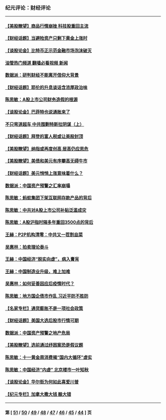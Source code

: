 ### 纪元评论：财经评论
---
#### [【美股瞭望】商品行情崩挫 科技股重回主流](../../pages/nsc1026/n13029798.md?07050330) 
#### [【财经话题】当避险资产只剩下黄金上涨时](../../pages/nsc1026/n12975626.md?07050330) 
#### [【谈股论金】比特币正示范金融市场泡沫破灭](../../pages/nsc1026/n12961769.md?07050330) 
#### [油管热门频道 翻墙必看视频 新闻](ok?07050330)
#### [数据派：研判财经不能离开信仰大背景](../../pages/nsc1026/n12932684.md?07050330) 
#### [【财经话题】耶伦的升息谈话含浓厚政治味](../../pages/nsc1026/n12927299.md?07050330) 
#### [陈思敏：A股上市公司财务造假的根源](../../pages/nsc1026/n11229323.md?07050330) 
#### [【谈股论金】巴菲特也说通胀来了](../../pages/nsc1026/n12922463.md?07050330) 
#### [不只弯道超车 中共围剿特斯拉阴谋（上）](../../pages/nsc1026/n12919595.md?07050330) 
#### [【财经话题】拜登的富人税或让美股封顶](../../pages/nsc1026/n12899125.md?07050330) 
#### [【美股瞭望】纳指或再度创高 居高仍应思危](../../pages/nsc1026/n12878350.md?07050330) 
#### [【美股瞭望】美债和美元有序攀高无碍牛市](../../pages/nsc1026/n12844459.md?07050330) 
#### [【财经话题】美元悄悄上涨意味着什么？](../../pages/nsc1026/n12798222.md?07050330) 
#### [数据派：中国资产预警之汇率崩塌](../../pages/nsc1026/n12774242.md?07050330) 
#### [陈思敏：蚂蚁集团下架互联网存款产品的背后](../../pages/nsc1026/n12719862.md?07050330) 
#### [陈思敏：中共对A股上市公司补贴泛滥成灾](../../pages/nsc1026/n12713263.md?07050330) 
#### [陈思敏：A股沪指时隔多年重回3500点的背后](../../pages/nsc1026/n12675538.md?07050330) 
#### [王赫：P2P机构清零：中共又一茬割韭菜](../../pages/nsc1026/n12614544.md?07050330) 
#### [吴惠林：拍卖理论泰斗](../../pages/nsc1026/n12591360.md?07050330) 
#### [王赫：中国经济“脱实向虚”，病入膏肓](../../pages/nsc1026/n12564946.md?07050330) 
#### [王赫：中国制造业升级，难上加难](../../pages/nsc1026/n12559461.md?07050330) 
#### [吴惠林：如何妥善因应后疫情时代？](../../pages/nsc1026/n12553885.md?07050330) 
#### [陈思敏：地方国企债市作乱 习近平防不胜防](../../pages/nsc1026/n12553384.md?07050330) 
#### [【名家专栏】通货膨胀不是一项社会政策](../../pages/nsc1026/n12528711.md?07050330) 
#### [【财经话题】美国大选后股市行情可期](../../pages/nsc1026/n12514949.md?07050330) 
#### [数据派：中国资产预警之地产危局](../../pages/nsc1026/n12490884.md?07050330) 
#### [【美股瞭望】选前通过纾困案恐是假议题](../../pages/nsc1026/n12487724.md?07050330) 
#### [陈思敏：十一黄金周消费揭“国内大循环”虚实](../../pages/nsc1026/n12468798.md?07050330) 
#### [陈思敏：中国经济“内虚” 北京楼市一叶知秋](../../pages/nsc1026/n12464918.md?07050330) 
#### [【谈股论金】华尔街为何如此喜爱川普](../../pages/nsc1026/n12460691.md?07050330) 
#### [【纪元专栏】加拿大撒大钱 酿大错](../../pages/nsc1026/n12406564.md?07050330) 

---
#### 第 [ [51](./51.md?07050330) / [50](./50.md?07050330) / [49](./49.md?07050330) / [48](./48.md?07050330) / [47](./47.md?07050330) / [46](./46.md?07050330) / [45](./45.md?07050330) / [44](./44.md?07050330) ] 页
